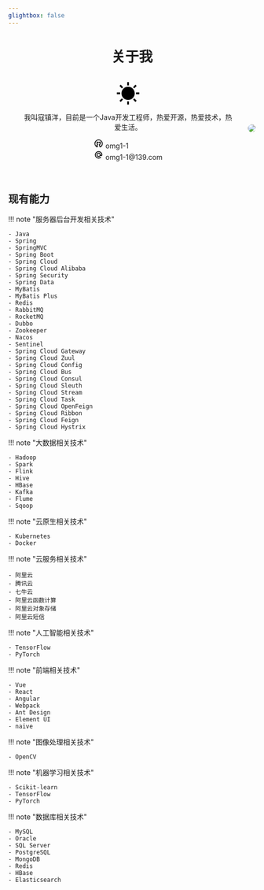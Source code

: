 ```yaml
---
glightbox: false
---
```


<h1 align="center"> 关于我 </h1>

<div style="display: flex; align-items: center; margin: 2rem auto;">
  <div style="flex: 1; margin: 0 2rem; display: flex; flex-direction: column; align-items: center;">
    <div style="display: flex; flex-direction: column; align-items: center;">
      <svg t="1702179903515" class="icon" viewBox="0 0 1024 1024" version="1.1" xmlns="http://www.w3.org/2000/svg" p-id="7659" width="48" height="48"><path d="M475.306667 856.746667a349.110857 349.110857 0 0 0 73.386666 0.341333V999.619048h-73.386666v-142.872381z m306.95619-126.342096l100.473905 100.449524-51.882667 51.882667-100.449524-100.449524a347.37981 347.37981 0 0 0 51.882667-51.882667z m-538.819047-1.706666a347.37981 347.37981 0 0 0 51.565714 52.175238l-101.863619 101.863619-51.882667-51.882667 102.180572-102.15619zM513.560381 225.792c158.915048 0 287.744 128.828952 287.744 287.744s-128.828952 287.744-287.744 287.744S225.816381 672.475429 225.816381 513.560381 354.645333 225.816381 513.560381 225.816381zM999.619048 475.306667v73.386666h-142.531048a349.379048 349.379048 0 0 0-0.341333-73.386666H999.619048z m-829.269334 0a349.110857 349.110857 0 0 0-0.316952 73.386666H24.380952v-73.386666h145.968762z m22.796191-334.043429l103.570285 103.545905a347.37981 347.37981 0 0 0-51.907047 51.907047L141.263238 193.145905l51.882667-51.882667z m637.70819 0l51.882667 51.882667L780.921905 295.009524a347.37981 347.37981 0 0 0-52.224-51.565714l102.180571-102.180572zM548.693333 24.380952v145.65181a349.379048 349.379048 0 0 0-73.386666 0.316952V24.380952h73.386666z" p-id="7660"></path></svg>
    </div>
    <p style="text-align: center;">我叫寇镇洋，目前是一个Java开发工程师，热爱开源，热爱技术，热爱生活。
    <div>
    <svg t="1702180185108" class="icon" viewBox="0 0 1024 1024" version="1.1" xmlns="http://www.w3.org/2000/svg" p-id="11907" width="20" height="20"><path d="M279.04 714.24a42.666667 42.666667 0 1 1 53.461333-66.474667l90.453334 72.789334a42.666667 42.666667 0 0 1 13.994666 45.952c-11.648 37.205333-20.266667 65.066667-25.856 83.541333l-5.973333 20.181333c-3.669333 21.162667-18.773333 38.144-42.709333 38.144a994.133333 994.133333 0 0 1-15.786667-5.461333C189.226667 838.698667 85.333333 684.885333 85.333333 511.957333 85.333333 276.352 276.352 85.333333 512 85.333333s426.666667 191.018667 426.666667 426.666667a426.666667 426.666667 0 0 1-260.437334 392.96c-5.802667 2.304-11.349333 3.413333-16.64 3.413333-23.978667 0-39.04-16.981333-42.112-35.882666a3806.933333 3806.933333 0 0 0-16.213333-53.930667 30942.72 30942.72 0 0 0-56.149333-179.029333 42.666667 42.666667 0 0 1 21.376-50.901334c50.346667-25.514667 71.509333-51.072 71.509333-76.672 0-13.909333-5.333333-27.648-15.872-40.362666a42.666667 42.666667 0 0 1-8.618667-37.632l0.768-3.072-5.546666 3.328a42.666667 42.666667 0 0 1-37.034667 3.328A174.805333 174.805333 0 0 0 512 426.624c-21.930667 0-42.922667 3.84-61.696 10.922667a42.666667 42.666667 0 0 1-37.034667-3.328l-5.546666-3.328 0.768 3.072a42.666667 42.666667 0 0 1-8.618667 37.632c-10.538667 12.714667-15.872 26.453333-15.872 40.362666 0 25.6 21.12 51.157333 71.509333 76.672a42.666667 42.666667 0 1 1-38.570666 76.117334C340.778667 626.176 298.666667 575.274667 298.666667 512c0-27.178667 7.808-53.205333 22.229333-76.458667L299.946667 351.658667c-9.216-36.864 30.72-66.474667 63.317333-46.933334l77.226667 46.293334A264.277333 264.277333 0 0 1 512 341.333333c24.661333 0 48.768 3.285333 71.552 9.685334l77.184-46.293334c32.554667-19.541333 72.533333 10.069333 63.317333 46.933334l-20.949333 83.882666A144.213333 144.213333 0 0 1 725.333333 511.957333c0 53.845333-30.506667 98.730667-86.485333 134.698667a26941.482667 26941.482667 0 0 1 49.322667 157.738667A341.333333 341.333333 0 0 0 512 170.666667a341.333333 341.333333 0 0 0-176.128 633.728l11.008-35.584-67.84-54.613334z" p-id="11908"></path></svg> omg1-1</br><svg t="1702180075464" class="icon" viewBox="0 0 1024 1024" version="1.1" xmlns="http://www.w3.org/2000/svg" p-id="10659" width="20" height="20"><path d="M768 554.666667a42.666667 42.666667 0 0 1-42.666667-42.666667 213.333333 213.333333 0 1 0-28.586666 106.666667A126.08 126.08 0 0 0 768 640a128 128 0 0 0 128-128 384 384 0 1 0-112.426667 271.573333l-60.586666-60.586666A298.666667 298.666667 0 1 1 810.666667 512a42.666667 42.666667 0 0 1-42.666667 42.666667z m-256 85.333333a128 128 0 1 1 128-128 128 128 0 0 1-128 128z" p-id="10660"></path></svg> omg1-1@139.com
    </div>
    </p>
  </div>
  <img src="../about_me.assets/me.jpg" class="cover-image" style="flex-shrink: 0; width: auto; max-width: 50%; border-radius: 0.5rem;">
</div>

## 现有能力

!!! note "服务器后台开发相关技术"

    - Java
    - Spring
    - SpringMVC
    - Spring Boot
    - Spring Cloud
    - Spring Cloud Alibaba
    - Spring Security
    - Spring Data
    - MyBatis
    - MyBatis Plus
    - Redis
    - RabbitMQ
    - RocketMQ
    - Dubbo
    - Zookeeper
    - Nacos
    - Sentinel
    - Spring Cloud Gateway
    - Spring Cloud Zuul
    - Spring Cloud Config
    - Spring Cloud Bus
    - Spring Cloud Consul
    - Spring Cloud Sleuth
    - Spring Cloud Stream
    - Spring Cloud Task
    - Spring Cloud OpenFeign
    - Spring Cloud Ribbon
    - Spring Cloud Feign
    - Spring Cloud Hystrix

!!! note "大数据相关技术"

    - Hadoop
    - Spark
    - Flink
    - Hive
    - HBase
    - Kafka
    - Flume
    - Sqoop

!!! note "云原生相关技术"

    - Kubernetes
    - Docker

!!! note "云服务相关技术"

    - 阿里云
    - 腾讯云
    - 七牛云
    - 阿里云函数计算
    - 阿里云对象存储
    - 阿里云短信

!!! note "人工智能相关技术"

    - TensorFlow
    - PyTorch

!!! note "前端相关技术"

    - Vue
    - React
    - Angular
    - Webpack
    - Ant Design
    - Element UI
    - naive

!!! note "图像处理相关技术"

    - OpenCV

!!! note "机器学习相关技术"

    - Scikit-learn
    - TensorFlow
    - PyTorch

!!! note "数据库相关技术"

    - MySQL
    - Oracle
    - SQL Server
    - PostgreSQL
    - MongoDB
    - Redis
    - HBase
    - Elasticsearch
